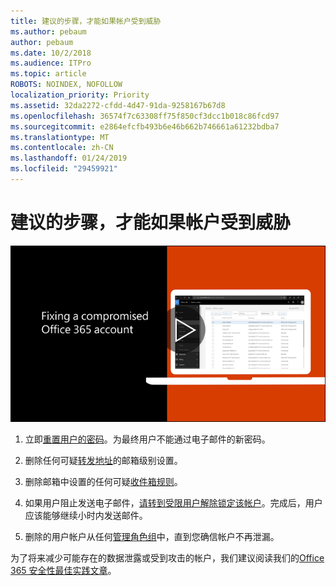 ```yaml
---
title: 建议的步骤，才能如果帐户受到威胁
ms.author: pebaum
author: pebaum
ms.date: 10/2/2018
ms.audience: ITPro
ms.topic: article
ROBOTS: NOINDEX, NOFOLLOW
localization_priority: Priority
ms.assetid: 32da2272-cfdd-4d47-91da-9258167b67d8
ms.openlocfilehash: 36574f7c63308ff75f850cf3dcc1b018c86fcd97
ms.sourcegitcommit: e2864efcfb493b6e46b662b746661a61232bdba7
ms.translationtype: MT
ms.contentlocale: zh-CN
ms.lasthandoff: 01/24/2019
ms.locfileid: "29459921"
---
```

# <a name="recommended-steps-to-take-if-an-account-is-compromised"></a>建议的步骤，才能如果帐户受到威胁

[![修复受到攻击的 Office 365 帐户](media/797f355b-22a1-468e-91a4-a9d5bc45b19a.png)](https://www.microsoft.com/videoplayer/embed/RE2jvOb?pid=ocpVideo0-innerdiv-oneplayer&amp;postJsllMsg=true&amp;maskLevel=20&amp;autoplay=true)
  
1. 立即[重置用户的密码](https://support.office.com/article/7a5d073b-7fae-4aa5-8f96-9ecd041aba9c)。为最终用户不能通过电子邮件的新密码。 
    
2. 删除任何可疑[转发地址](https://support.office.com/article/ab5eb117-0f22-4fa7-a662-3a6bdb0add74)的邮箱级别设置。 
    
3. 删除邮箱中设置的任何可疑[收件箱规则](https://support.office.com/article/1433E3A0-7FB0-4999-B536-50E05CB67FED)。 
    
4. 如果用户阻止发送电子邮件，[请转到受限用户解除锁定该帐户](https://protection.office.com/?hash=/restrictedusers)。完成后，用户应该能够继续小时内发送邮件。
    
5. 删除的用户帐户从任何[管理角色组](https://support.office.com/article/eac4d046-1afd-4f1a-85fc-8219c79e1504)中，直到您确信帐户不再泄漏。 
    
为了将来减少可能存在的数据泄露或受到攻击的帐户，我们建议阅读我们的[Office 365 安全性最佳实践文章](https://support.office.com/article/9295e396-e53d-49b9-ae9b-0b5828cdedc3)。
  

